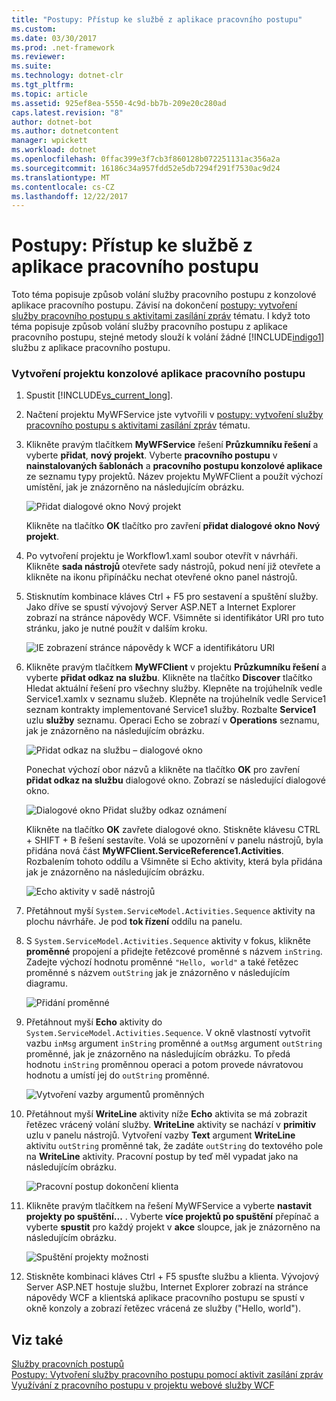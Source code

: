 ```yaml
---
title: "Postupy: Přístup ke službě z aplikace pracovního postupu"
ms.custom: 
ms.date: 03/30/2017
ms.prod: .net-framework
ms.reviewer: 
ms.suite: 
ms.technology: dotnet-clr
ms.tgt_pltfrm: 
ms.topic: article
ms.assetid: 925ef8ea-5550-4c9d-bb7b-209e20c280ad
caps.latest.revision: "8"
author: dotnet-bot
ms.author: dotnetcontent
manager: wpickett
ms.workload: dotnet
ms.openlocfilehash: 0ffac399e3f7cb3f860128b072251131ac356a2a
ms.sourcegitcommit: 16186c34a957fdd52e5db7294f291f7530ac9d24
ms.translationtype: MT
ms.contentlocale: cs-CZ
ms.lasthandoff: 12/22/2017
---
```

# <a name="how-to-access-a-service-from-a-workflow-application"></a>Postupy: Přístup ke službě z aplikace pracovního postupu
Toto téma popisuje způsob volání služby pracovního postupu z konzolové aplikace pracovního postupu. Závisí na dokončení [postupy: vytvoření služby pracovního postupu s aktivitami zasílání zpráv](../../../../docs/framework/wcf/feature-details/how-to-create-a-workflow-service-with-messaging-activities.md) tématu. I když toto téma popisuje způsob volání služby pracovního postupu z aplikace pracovního postupu, stejné metody slouží k volání žádné [!INCLUDE[indigo1](../../../../includes/indigo1-md.md)] službu z aplikace pracovního postupu.  
  
### <a name="create-a-workflow-console-application-project"></a>Vytvoření projektu konzolové aplikace pracovního postupu  
  
1.  Spustit [!INCLUDE[vs_current_long](../../../../includes/vs-current-long-md.md)].  
  
2.  Načtení projektu MyWFService jste vytvořili v [postupy: vytvoření služby pracovního postupu s aktivitami zasílání zpráv](../../../../docs/framework/wcf/feature-details/how-to-create-a-workflow-service-with-messaging-activities.md) tématu.  
  
3.  Klikněte pravým tlačítkem **MyWFService** řešení **Průzkumníku řešení** a vyberte **přidat**, **nový projekt**. Vyberte **pracovního postupu** v **nainstalovaných šablonách** a **pracovního postupu konzolové aplikace** ze seznamu typy projektů. Název projektu MyWFClient a použít výchozí umístění, jak je znázorněno na následujícím obrázku.  
  
     ![Přidat dialogové okno Nový projekt](../../../../docs/framework/wcf/feature-details/media/addnewprojectdlg.JPG "AddNewProjectDlg")  
  
     Klikněte na tlačítko **OK** tlačítko pro zavření **přidat dialogové okno Nový projekt**.  
  
4.  Po vytvoření projektu je Workflow1.xaml soubor otevřít v návrháři. Klikněte **sada nástrojů** otevřete sady nástrojů, pokud není již otevřete a klikněte na ikonu připínáčku nechat otevřené okno panel nástrojů.  
  
5.  Stisknutím kombinace kláves Ctrl + F5 pro sestavení a spuštění služby. Jako dříve se spustí vývojový Server ASP.NET a Internet Explorer zobrazí na stránce nápovědy WCF. Všimněte si identifikátor URI pro tuto stránku, jako je nutné použít v dalším kroku.  
  
     ![IE zobrazení stránce nápovědy k WCF a identifikátoru URI](../../../../docs/framework/wcf/feature-details/media/iewcfhelppagewuri.JPG "IEWCFHelpPageWURI")  
  
6.  Klikněte pravým tlačítkem **MyWFClient** v projektu **Průzkumníku řešení** a vyberte **přidat odkaz na službu**. Klikněte na tlačítko **Discover** tlačítko Hledat aktuální řešení pro všechny služby. Klepněte na trojúhelník vedle Service1.xamlx v seznamu služeb. Klepněte na trojúhelník vedle Service1 seznam kontrakty implementované Service1 služby. Rozbalte **Service1** uzlu **služby** seznamu. Operaci Echo se zobrazí v **Operations** seznamu, jak je znázorněno na následujícím obrázku.  
  
     ![Přidat odkaz na službu – dialogové okno](../../../../docs/framework/wcf/feature-details/media/addservicereference.JPG "AddServiceReference")  
  
     Ponechat výchozí obor názvů a klikněte na tlačítko **OK** pro zavření **přidat odkaz na službu** dialogové okno. Zobrazí se následující dialogové okno.  
  
     ![Dialogové okno Přidat služby odkaz oznámení](../../../../docs/framework/wcf/feature-details/media/asrdlg.JPG "ASRDlg")  
  
     Klikněte na tlačítko **OK** zavřete dialogové okno. Stiskněte klávesu CTRL + SHIFT + B řešení sestavíte. Volá se upozornění v panelu nástrojů, byla přidána nová část **MyWFClient.ServiceReference1.Activities**. Rozbalením tohoto oddílu a Všimněte si Echo aktivity, která byla přidána jak je znázorněno na následujícím obrázku.  
  
     ![Echo aktivity v sadě nástrojů](../../../../docs/framework/wcf/feature-details/media/echoactivity.JPG "EchoActivity")  
  
7.  Přetáhnout myší <!--zz <xref:System.ServiceModel.Activities.Sequence>--> `System.ServiceModel.Activities.Sequence` aktivity na plochu návrháře. Je pod **tok řízení** oddílu na panelu.  
  
8.  S <!--zz <xref:System.ServiceModel.Activities.Sequence>--> `System.ServiceModel.Activities.Sequence` aktivity v fokus, klikněte **proměnné** propojení a přidejte řetězcové proměnné s názvem `inString`. Zadejte výchozí hodnotu proměnné `"Hello, world"` a také řetězec proměnné s názvem `outString` jak je znázorněno v následujícím diagramu.  
  
     ![Přidání proměnné](../../../../docs/framework/wcf/feature-details/media/instringvar.JPG "inStringVar")  
  
9. Přetáhnout myší **Echo** aktivity do <!--zz <xref:System.ServiceModel.Activities.Sequence>--> `System.ServiceModel.Activities.Sequence`. V okně vlastností vytvořit vazbu `inMsg` argument `inString` proměnné a `outMsg` argument `outString` proměnné, jak je znázorněno na následujícím obrázku. To předá hodnotu `inString` proměnnou operaci a potom provede návratovou hodnotu a umístí jej do `outString` proměnné.  
  
     ![Vytvoření vazby argumentů proměnných](../../../../docs/framework/wcf/feature-details/media/argumentbind.JPG "ArgumentBind")  
  
10. Přetáhnout myší **WriteLine** aktivity níže **Echo** aktivita se má zobrazit řetězec vrácený volání služby. **WriteLine** aktivity se nachází v **primitiv** uzlu v panelu nástrojů. Vytvoření vazby **Text** argument **WriteLine** aktivitu `outString` proměnné tak, že zadáte `outString` do textového pole na **WriteLine** aktivity. Pracovní postup by teď měl vypadat jako na následujícím obrázku.  
  
     ![Pracovní postup dokončení klienta](../../../../docs/framework/wcf/feature-details/media/completeclientwf.JPG "CompleteClientWF")  
  
11. Klikněte pravým tlačítkem na řešení MyWFService a vyberte **nastavit projekty po spuštění...** . Vyberte **více projektů po spuštění** přepínač a vyberte **spustit** pro každý projekt v **akce** sloupce, jak je znázorněno na následujícím obrázku.  
  
     ![Spuštění projekty možnosti](../../../../docs/framework/wcf/feature-details/media/startupprojects.JPG "StartupProjects")  
  
12. Stiskněte kombinaci kláves Ctrl + F5 spusťte službu a klienta. Vývojový Server ASP.NET hostuje službu, Internet Explorer zobrazí na stránce nápovědy WCF a klientská aplikace pracovního postupu se spustí v okně konzoly a zobrazí řetězec vrácená ze služby ("Hello, world").  
  
## <a name="see-also"></a>Viz také  
 [Služby pracovních postupů](../../../../docs/framework/wcf/feature-details/workflow-services.md)  
 [Postupy: Vytvoření služby pracovního postupu pomocí aktivit zasílání zpráv](../../../../docs/framework/wcf/feature-details/how-to-create-a-workflow-service-with-messaging-activities.md)  
 [Využívání z pracovního postupu v projektu webové služby WCF](http://go.microsoft.com/fwlink/?LinkId=207725)

